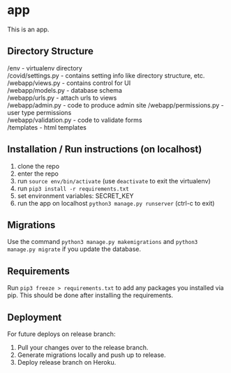 # app
This is an app.

## Directory Structure
/env - virtualenv directory  
/covid/settings.py - contains setting info like directory structure, etc.  
/webapp/views.py - contains control for UI  
/webapp/models.py - database schema  
/webapp/urls.py - attach urls to views  
/webapp/admin.py - code to produce admin site 
/webapp/permissions.py - user type permissions  
/webapp/validation.py - code to validate forms  
/templates - html templates  

## Installation / Run instructions (on localhost)
1) clone the repo
2) enter the repo
3) run `source env/bin/activate` (use `deactivate` to exit the virtualenv)
4) run `pip3 install -r requirements.txt`
5) set environment variables: SECRET_KEY
7) run the app on localhost `python3 manage.py runserver` (ctrl-c to exit)


## Migrations
Use the command `python3 manage.py makemigrations` and `python3 manage.py migrate` if you update the database.

## Requirements
Run `pip3 freeze > requirements.txt` to add any packages you installed via pip. This should be done after installing the requirements.


## Deployment
For future deploys on release branch:

1. Pull your changes over to the release branch.
2. Generate migrations locally and push up to release.
3. Deploy release branch on Heroku.
